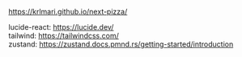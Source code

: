 https://krlmari.github.io/next-pizza/

lucide-react: https://lucide.dev/ <br/>
tailwind: https://tailwindcss.com/ <br/>
zustand: https://zustand.docs.pmnd.rs/getting-started/introduction

